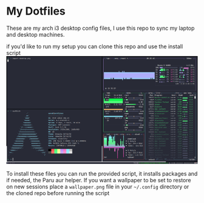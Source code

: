 # My Dotfiles

These are my arch i3 desktop config files, I use this repo to sync my laptop and desktop machines.

if you'd like to run my setup you can clone this repo and use the install script
![my dracula themed i3 config](desktop.png "Desktop")

To install these files you can run the provided script, it installs packages and if needed, the Paru aur helper.
If you want a wallpaper to be set to restore on new sessions place a `wallpaper.png` file in your `~/.config` directory or the cloned repo before running the script
